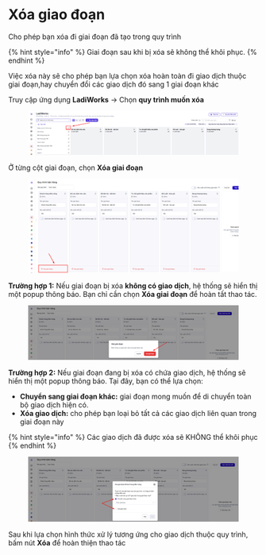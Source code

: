 # Xóa giao đoạn

Cho phép bạn xóa đi giai đoạn đã tạo trong quy trình &#x20;

{% hint style="info" %}
Giai đoạn sau khi bị xóa sẽ không thể khôi phục.
{% endhint %}

Việc xóa này sẽ cho phép bạn lựa chọn xóa hoàn toàn đi giao dịch thuộc giai đoạn,hay chuyển đổi các giao dịch đó sang 1 giai đoạn khác&#x20;

Truy cập ứng dụng **LadiWorks** -> Chọn **quy trình muốn xóa**&#x20;

<figure><img src="../../.gitbook/assets/image (1450).png" alt=""><figcaption></figcaption></figure>

Ở từng cột giai đoạn, chọn **Xóa giai đoạn**

<figure><img src="../../.gitbook/assets/image (1472).png" alt=""><figcaption></figcaption></figure>

**Trường hợp 1:** Nếu giai đoạn bị xóa **không có giao dịch**, hệ thống sẽ hiển thị một popup thông báo. Bạn chỉ cần chọn **Xóa giai đoạn** để hoàn tất thao tác.

<figure><img src="../../.gitbook/assets/image (1473).png" alt=""><figcaption></figcaption></figure>

**Trường hợp 2:** Nếu giai đoạn đang bị xóa có chứa giao dịch, hệ thống sẽ hiển thị một popup thông báo. Tại đây, bạn có thể lựa chọn:

* **Chuyển sang giai đoạn khác:** giai đoạn mong muốn để di chuyển toàn bộ giao dịch hiện có.
* **Xóa giao dịch:** cho phép bạn loại bỏ tất cả các giao dịch liên quan trong giai đoạn này

{% hint style="info" %}
Các giao dịch đã được xóa sẽ KHÔNG thể khôi phục&#x20;
{% endhint %}

<figure><img src="../../.gitbook/assets/image (1474).png" alt=""><figcaption></figcaption></figure>

Sau khi lựa chọn hình thức xử lý tương ứng cho giao dịch thuộc quy trình, bấm nút **Xóa** để hoàn thiện thao tác&#x20;
